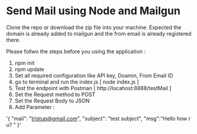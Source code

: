 # Send Mail using Node and Mailgun

Clone the repo or download the zip file into your machine. Expected the domain is already added to mailgun and the from email is already registered there.

Please follwo the steps before you using the application : 

1. npm init
2. npm update
3. Set all required configuration like API key, Doamin, From Email ID
4. go to terminal and run the index.js [ node index.js ]
5. Test the endpoint with Postman [ http://locahost:8888/testMail ]
6. Set the Request method to POST
7. Set the Request Body to JSON 
8. Add Parameter : 

'{
    "mail": "tristup@gmail.com",
    "subject": "test subject",
    "msg":"Hello how r u? "
}'
